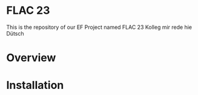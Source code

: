 # FLAC 23
This is the repository of our EF Project named FLAC 23
Kolleg mir rede hie Dütsch

# Overview

# Installation
